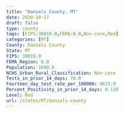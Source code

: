 ```yaml
---
title: "Daniels County, MT"
date: 2020-10-17
draft: false
type: county
tags: [FIPS:30019.0,FEMA:8.0,Non-core,Red]
categories: [MT]
County: Daniels County
State: MT
FIPS: 30019.0
FEMA_Region: 8.0
Population: 1690.0
NCHS_Urban_Rural_Classification: Non-core
Tests_in_prior_14_days: 78.0
Fourteen_day_test_rate_per_100000: 4615.0
Percent_Positivity_in_prior_14_days: 0.128
Level: Red
url: /states/MT/daniels-county
---
```



